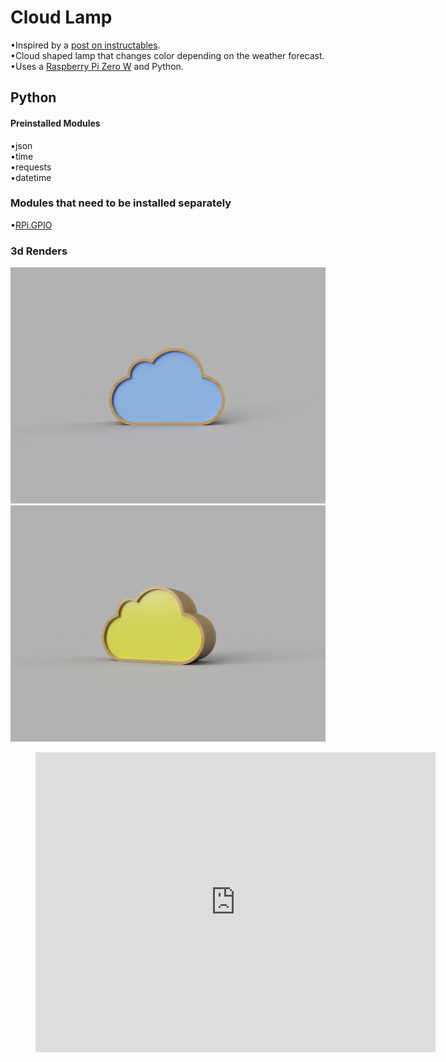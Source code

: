 # Cloud Lamp

•Inspired by a [post on instructables](https://www.instructables.com/id/Weather-Forecast-Cloud/).<br/>
•Cloud shaped lamp that changes color depending on the weather forecast.<br/>
•Uses a [Raspberry Pi Zero W](https://www.raspberrypi.org/products/raspberry-pi-zero-w/) and Python.<br/>


## Python

#### Preinstalled Modules
•json<br/>
•time<br/>
•requests<br/>
•datetime<br/>

### Modules that need to be installed separately
•[RPi.GPIO](https://pypi.org/project/RPi.GPIO/)<br/>


### 3d Renders

![Renders](https://github.com/Pedro4064/Cloud/blob/master/Images/Renders/Cloud_2018-Nov-27_04-24-08PM-000_CustomizedView15575101724_png.png?raw=true)
![Renders](https://github.com/Pedro4064/Cloud/blob/master/Images/Renders/Cloud_2018-Nov-27_04-24-37PM-000_CustomizedView10814065857_png.png?raw=true)

<figure class="video_container">
  <iframe src="https://myhub.autodesk360.com/ue2dd8605/shares/public/SHabee1QT1a327cf2b7a3fbfedef8a8d9c8b?mode=embed" width="640" height="480" allowfullscreen="true" webkitallowfullscreen="true" frameborder="0" mozallowfullscreen="true"></iframe>
</figure>

